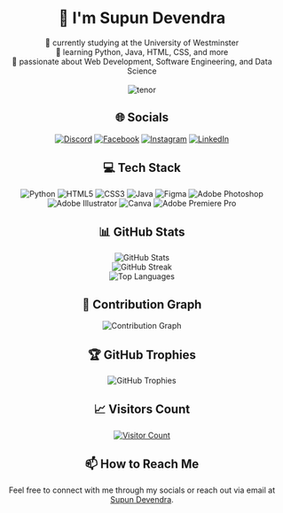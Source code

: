 <div align="center">

# 💫 I'm Supun Devendra
🔭 currently studying at the University of Westminster  
🌱 learning Python, Java, HTML, CSS, and more  
🚀 passionate about Web Development, Software Engineering, and Data Science  <br>
<br>
![tenor](https://github.com/user-attachments/assets/9f0c2f92-ee33-4494-8436-a36fce2f20e0)

## 🌐 Socials
[![Discord](https://img.shields.io/badge/Discord-%237289DA.svg?logo=discord&logoColor=white)](https://discord.gg/Deva2598) 
[![Facebook](https://img.shields.io/badge/Facebook-%231877F2.svg?logo=Facebook&logoColor=white)](https://) 
[![Instagram](https://img.shields.io/badge/Instagram-%23E4405F.svg?logo=Instagram&logoColor=white)](https://) 
[![LinkedIn](https://img.shields.io/badge/LinkedIn-%230077B5.svg?logo=linkedin&logoColor=white)](https://linkedin.com/in/supun-devendra)

## 💻 Tech Stack
![Python](https://img.shields.io/badge/python-%2314354C.svg?style=for-the-badge&logo=python&logoColor=white) 
![HTML5](https://img.shields.io/badge/html5-%23E34F26.svg?style=for-the-badge&logo=html5&logoColor=white) 
![CSS3](https://img.shields.io/badge/css3-%231572B6.svg?style=for-the-badge&logo=css3&logoColor=white) 
![Java](https://img.shields.io/badge/java-%23ED8B00.svg?style=for-the-badge&logo=openjdk&logoColor=white) 
![Figma](https://img.shields.io/badge/figma-%23F24E1E.svg?style=for-the-badge&logo=figma&logoColor=white) 
![Adobe Photoshop](https://img.shields.io/badge/adobe%20photoshop-%2331A8FF.svg?style=for-the-badge&logo=adobe%20photoshop&logoColor=white) 
![Adobe Illustrator](https://img.shields.io/badge/adobe%20illustrator-%23FF9A00.svg?style=for-the-badge&logo=adobe%20illustrator&logoColor=white) 
![Canva](https://img.shields.io/badge/Canva-%2300C4CC.svg?style=for-the-badge&logo=Canva&logoColor=white) 
![Adobe Premiere Pro](https://img.shields.io/badge/Adobe%20Premiere%20Pro-%230E1C2E.svg?style=for-the-badge&logo=adobepremierepro&logoColor=white)


## 📊 GitHub Stats
![GitHub Stats](https://github-readme-stats.vercel.app/api?username=supunvirajdevendra&theme=radical&hide_border=false&include_all_commits=false&count_private=false)  
![GitHub Streak](https://github-readme-streak-stats.herokuapp.com/?user=supunvirajdevendra&theme=radical&hide_border=false)  
![Top Languages](https://github-readme-stats.vercel.app/api/top-langs/?username=supunvirajdevendra&theme=radical&hide_border=false&include_all_commits=false&count_private=false&layout=compact)

## 🌟 Contribution Graph
![Contribution Graph](https://github-readme-activity-graph.cyclic.app/graph?username=supunvirajdevendra&theme=radical)

## 🏆 GitHub Trophies
![GitHub Trophies](https://github-profile-trophy.vercel.app/?username=supunvirajdevendra&theme=radical&no-frame=true&no-bg=true&margin-w=4)

## 📈 Visitors Count
[![Visitor Count](https://visitcount.itsvg.in/api?id=supunvirajdevendra&icon=7&color=1)](https://visitcount.itsvg.in)

## 📫 How to Reach Me
Feel free to connect with me through my socials or reach out via email at [Supun Devendra](mailto:supundevendra1207@gmail.com).

</div>
